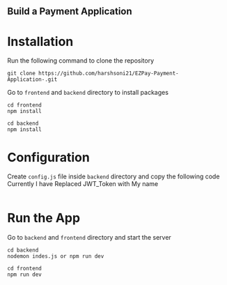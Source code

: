 
## Build a Payment Application

# Installation
Run the following command to clone the repository
```
git clone https://github.com/harshsoni21/EZPay-Payment-Application-.git
```
Go to ```frontend``` and ```backend``` directory to install packages
```
cd frontend
npm install
```
```
cd backend
npm install
```
# Configuration
Create ```config.js``` file inside ```backend``` directory and copy the following code
Currently  I have Replaced JWT_Token with My name

```

```
# Run the App
Go to ```backend``` and ```frontend``` directory and start the server
```
cd backend
nodemon indes.js or npm run dev
```
```
cd frontend
npm run dev
```




